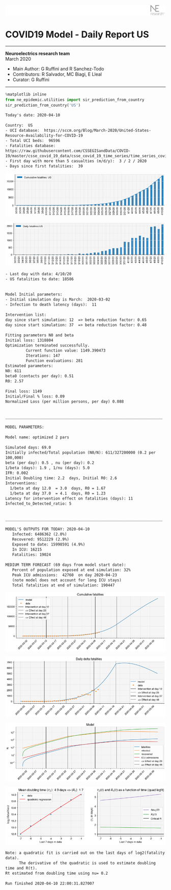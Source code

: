 ![](./images/logo.png)
# COVID19 Model - Daily Report US

---

**Neuroelectrics research team**  
March 2020  
* Main Author: G Ruffini and R Sanchez-Todo  
* Contributors: R Salvador, MC Biagi, E Lleal
* Curator: G Ruffini

---


```python
%matplotlib inline
from ne_epidemic.utilities import sir_prediction_from_country
sir_prediction_from_country('US')
```

    Today's date: 2020-04-10 
    
    Country:  US
    - UCI database:  https://sccm.org/Blog/March-2020/United-States-Resource-Availability-for-COVID-19
    - Total UCI beds:  96596
    - Fatalities database:  https://raw.githubusercontent.com/CSSEGISandData/COVID-19/master/csse_covid_19_data/csse_covid_19_time_series/time_series_covid19_deaths_global.csv
    - First day with more than 5 casualties (m/d/y):  3 / 2 / 2020
    - Days since first fatalities:  39



![png](03%20-%20Daily_Report_US_files/03%20-%20Daily_Report_US_1_1.png)



![png](03%20-%20Daily_Report_US_files/03%20-%20Daily_Report_US_1_2.png)


    - Last day with data: 4/10/20
    - US fatalities to date: 18586
     
    
    Model Initial parameters:
    - Initial simulation day is March:  2020-03-02
    - Infection to death latency (days):  11
    
    Intervention list:
    day since start simulation: 12  => beta reduction factor: 0.65
    day since start simulation: 37  => beta reduction factor: 0.48
    
    Fitting parameters N0 and beta
    Initial loss: 1318804
    Optimization terminated successfully.
             Current function value: 1149.390473
             Iterations: 147
             Function evaluations: 281
    Estimated parameters:
    N0: 611
    beta0 (contacts per day): 0.51
    R0: 2.57
    
    Final loss: 1149
    Initial/Final % loss: 0.09
    Normalized Loss (per million persons, per day) 0.088 
    
    
    _____________________________________________________________________
     
    MODEL PARAMETERS:
    
    Model name: optimized 2 pars
    
    Simulated days: 69.0
    Initially infected/Total population (N0/N): 611/327200000 (0.2 per 100,000)
    beta (per day): 0.5 , nu (per day): 0.2
    1/beta (days): 1.9 , 1/nu (days): 5.0
    IFR: 0.002
    Initial Doubling time: 2.2  days, Initial R0: 2.6
    Interventions:
      1/beta at day 12.0  = 3.0  days, R0 = 1.67
      1/beta at day 37.0  = 4.1  days, R0 = 1.23
    Latency for intervention effect on fatalities (days): 11
    Infected_to_Detected_ratio: 5
    
    
    _____________________________________________________________________
    
    MODEL'S OUTPUTS FOR TODAY: 2020-04-10
       Infected: 6486362 (2.0%)
       Recovered: 9512229 (2.9%)
       Exposed to date: 15998591 (4.9%)
       In ICU: 16215
       Fatalities: 19024
     
    MEDIUM TERM FORECAST (69 days from model start date): 
       Percent of population exposed at end simulation: 32%
       Peak ICU admissions:  42760  on day 2020-04-23
       (note model does not account for long ICU stays)
       Total fatalities at end of simulation: 190447



![png](03%20-%20Daily_Report_US_files/03%20-%20Daily_Report_US_1_4.png)



![png](03%20-%20Daily_Report_US_files/03%20-%20Daily_Report_US_1_5.png)



![png](03%20-%20Daily_Report_US_files/03%20-%20Daily_Report_US_1_6.png)


     



![png](03%20-%20Daily_Report_US_files/03%20-%20Daily_Report_US_1_8.png)


    Note: a quadratic fit is carried out on the last days of log2(fatality data).
          The derivative of the quadratic is used to estimate doubling time and R(t).
    Rt estimated from doubling time using nu= 0.2
    
    Run finished 2020-04-10 22:00:31.827007

